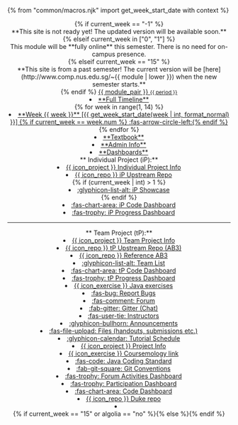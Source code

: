 {% from "common/macros.njk" import get_week_start_date with context %}

<header fixed>
{% if current_week == "-1" %}
<div class="w-100 p-1 bg-warning text-center"><md>**This site is not ready yet! The updated version will be available soon.**</md></div >
{% elseif current_week in ["0", "1"] %}
<div tags="m--cs2103 m--cs2113 m--te3201" class="w-100 p-1 bg-success text-center text-white"><md>This module will be **fully online** this semester. There is no need for on-campus presence.</md></div>
{% elseif current_week == "15" %}
<div class="w-100 p-1 bg-warning text-center"><md>**This site is from a past semester! The current version will be [here](http://www.comp.nus.edu.sg/~{{ module | lower }}) when the new semester starts.**</md></div>
{% endif %}
<navbar placement="top" type="dark">
<a slot="brand" href="{{baseUrl}}/index.html" title="Home" class="navbar-brand"><span class="badge badge-pill badge-{{ module_color }}">{{ module_pair }} <small>{{ period }}</small></span></a>
  <dropdown header="**Schedule**" class="nav-link">
  <li><a href="{{baseUrl}}/schedule/timeline.html" class="dropdown-item"><md>**Full Timeline**</md></a></li>
{% for week in range(1, 14) %}
<li><a href="{{ baseUrl }}/schedule/week{{ week }}/index.html" class="dropdown-item"> <md>**Week {{ week }}** [{{ get_week_start_date(week | int, format_normal) }}] {% if current_week == week.num %} :fas-arrow-circle-left:{% endif %}</md></a></li>
{% endfor %}
  </dropdown>
  <li><a href="{{baseUrl}}/se-book-adapted/index.html" class="nav-link"><md>**Textbook**</md></a></li>
  <li><a href="{{baseUrl}}/admin/index.html" class="nav-link"><md>**Admin Info**</md></a></li>
  <li tags="m--cs2103 m--cs2113 m--tic4001 m--tic4002"><a href="{{ url_dashboards }}" target="_blank" class="nav-link"><md>**Dashboards**</md></a></li>
  <dropdown tags="m--cs2103 m--cs2113 m--tic4001 m--tic4002" header="**Project Links**" class="nav-link">
    <md>**&nbsp;Individual Project (iP):**</md>
    <li><a href="{{baseUrl}}/admin/ip-overview.html" class="dropdown-item"><md>{{ icon_project }} Individual Project Info</md></a></li>
    <li><a href="{{url_module_org}}/{{ ip_repo_name }}" target="_blank" class="dropdown-item"><md>{{ icon_repo }} iP Upstream Repo</md></a></li>{% if (current_week | int) > 1 %}
    <li tags="m--cs2103 m--tic4001 m--tic4002"><a href="{{baseUrl}}/admin/ip-showcase.html" class="dropdown-item"><md>:glyphicon-list-alt: iP Showcase</md></a></li>{% endif %}
    <li><a href="{{ url_ip_dashboard }}" target="_blank" class="dropdown-item"><md>:fas-chart-area: iP Code Dashboard</md></a></li>
    <li><a href="{{ url_ip_progress_dashboard }}" target="_blank" class="dropdown-item text-success"><md>:fas-trophy: iP Progress Dashboard</md></a></li>
    <hr>
    <md>**&nbsp;Team Project (tP):**</md>
    <li><a href="{{baseUrl}}/admin/tp-expectations.html" class="dropdown-item"><md>{{ icon_project }} Team Project Info</md></a></li>
    <li tags="m--cs2103 m--tic4002"><a href="{{url_module_org}}/{{ tp_repo_name }}" target="_blank" class="dropdown-item"><md>{{ icon_repo }} tP Upstream Repo (AB3)</md></a></li>
    <li tags="m--cs2113"><a href="{{url_module_org}}/addressbook-level3" target="_blank" class="dropdown-item"><md>{{ icon_repo }} Reference AB3</md></a></li>
    <li><a href="{{ url_team_list }}" class="dropdown-item"><md>:glyphicon-list-alt: Team List</md></a></li>
    <li><a href="{{ url_tp_dashboard }}" target="_blank" class="dropdown-item"><md>:fas-chart-area: tP Code Dashboard</md></a></li>
    <li><a href="{{url_tp_progress_dashboard}}" target="_blank" class="dropdown-item text-success"><md>:fas-trophy: tP Progress Dashboard</md></a></li>
  </dropdown>
  <dropdown header="**{{ "Other " if not tic2002 or te3201 else ""}}Links**" class="nav-link">
    <li tags="m--cs2113"><a href="{{ baseUrl }}/admin/githubclassroomexercises.html" class="dropdown-item"><md>{{ icon_exercise }} Java exercises </md></a></li>
    <li tags="m--cs2103 m--cs2113 m--tic4001 m--tic4002"><a href="{{url_bugs}}" target="_blank" class="dropdown-item"><md>:fas-bug: Report Bugs</md></a></li>
    <li><a href="{{url_forum}}" target="_blank" class="dropdown-item"><md>:fas-comment: Forum</md></a></li>
    <li tags="m--cs2113"><a href="{{url_gitter}}" target="_blank" class="dropdown-item"><md>:fab-gitter: Gitter (Chat)</md></a></li>
    <li><a href="{{ baseUrl }}/admin/{{ "index.html#instructors" if tic2002 or te3201 else "instructors.html" }}" class="dropdown-item"><md>:fas-user-tie: Instructors</md></a></li>
    <li><a href="{{url_announcements}}" target="_blank" class="dropdown-item"><md>:glyphicon-bullhorn: Announcements</md></a></li>
    <li><a href="{{url_files}}" target="_blank" class="dropdown-item"><md>:fas-file-upload: Files (handouts, submissions etc.)</md></a></li>
    <li tags="m--cs2113 m--cs2103"><a href="{{baseUrl}}/admin/tutorials.html" class="dropdown-item"><md>:glyphicon-calendar: Tutorial Schedule</md></a></li>
    <li tags="m--tic2002 m--te3201"><a href="{{baseUrl}}/admin/index.html#project" class="dropdown-item"><md>{{ icon_project }} Project Info</md></a></li>
    <li tags="m--tic2002 m--te3201"><a href="{{url_coursemology_classroom}}" target="_blank" class="dropdown-item"><md>{{ icon_exercise }} Coursemology link</md></a></li>
    <!-- <li><a href="{{url_ms_teams_class}}" target="_blank" class="dropdown-item"><md>:fas-users-cog: MS Teams link</md></a></li> -->
    <li tags="m--cs2103 m--cs2113 m--tic2002 m--tic4001 m--tic4002"><a href="{{url_java_coding_standard}}" target="_blank" class="dropdown-item"><md>:fas-code: Java Coding Standard</md></a></li>
    <li tags="m--cs2103 m--cs2113 m--tic4001 m--tic4002"><a href="{{url_git_conventions}}" target="_blank" class="dropdown-item"><md>:fab-git-square: Git Conventions</md></a></li>
    <li tags="m--cs2103 m--cs2113"><a href="{{ url_forum_activities_dashboard }}" target="_blank" class="dropdown-item"><md>:fas-trophy: Forum Activities Dashboard</md></a></li>
    <li><a href="{{url_participation_dashboard}}" target="_blank" class="dropdown-item text-success"><md>:fas-trophy: Participation Dashboard</md></a></li>
    <li tags="m--tic2002"><a href="{{url_ip_dashboard}}" target="_blank" class="dropdown-item"><md>:fas-chart-area: Code Dashboard</md></a></li>
    <li tags="m--tic2002"><a href="{{url_module_org}}/{{ ip_repo_name }}" target="_blank" class="dropdown-item"><md>{{ icon_repo }} Duke repo</md></a></li>
  </dropdown>
  <li slot="right" class="nav-link">
    <form class="navbar-form">
      {% if current_week == "15" or algolia == "no" %}<searchbar :data="searchData" placeholder="Search" :on-hit="searchCallback" menu-align-right ></searchbar>{% else %}<searchbar placeholder="Search" algolia menu-align-right></searchbar>{% endif %}
    </form>
  </li>
</navbar>
</header>
